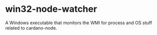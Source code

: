 # win32-node-watcher

A Windows executable that monitors the WMI for process and OS stuff related to cardano-node. 
